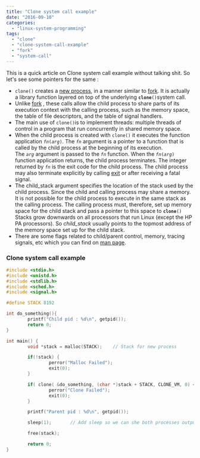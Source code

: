```yaml
---
title: "Clone system call example"
date: "2016-09-10"
categories: 
  - "linux-system-programming"
tags: 
  - "clone"
  - "clone-system-call-example"
  - "fork"
  - "system-call"
---
```


This is a quick article on Clone system call example without talking shit. So let's see some pointers for the same :

- `clone()` creates a [new process](/posts/program-gets-run-linux/), in a manner similar to [fork](/posts/create-process-using-fork). It is actually a library function layered on top of the underlying **`clone`**`()`system call.
- Unlike [fork](/posts/create-process-using-fork/) , these calls allow the child process to share parts of its execution context with the calling process, such as the memory space, the table of file descriptors, and the table of signal handlers.
- The main use of `clone()`is to implement threads: multiple threads of control in a program that run concurrently in shared memory space.
- When the child process is created with `clone()` it executes the function application _`fn`_`(`_`arg`_`)`. The _`fn`_ argument is a pointer to a function that is called by the child process at the beginning of its execution. The _`arg`_ argument is passed to the _`fn`_ function. When the _`fn`_`(`_`arg`_`)` function application returns, the child process terminates. The integer returned by _`fn`_ is the exit code for the child process. The child process may also terminate explicitly by calling [exit](http://man7.org/linux/man-pages/man3/exit.3.html) or after receiving a fatal signal.
- The child\_stack argument specifies the location of the stack used by the child process. Since the child and calling process may share a memory. It is not possible for the child process to execute in the same stack as the calling process. The calling process must, therefore, set up memory space for the child stack and pass a pointer to this space to **`clone`**`()` Stacks grow downwards on all processors that run Linux (except the HP PA processors). So _child\_stack_ usually points to the topmost address of the memory space set up for the child stack.
- There are some flags related to child/parent control, memory, tracing signals, etc which you can find on [man page](http://man7.org/linux/man-pages/man2/clone.2.html).

### Clone system call example

```c
#include <stdio.h>
#include <unistd.h>
#include <stdlib.h>
#include <sched.h>
#include <signal.h>

#define STACK 8192

int do_something(){
        printf("Child pid : %d\n", getpid());
        return 0;
}

int main() {
        void *stack = malloc(STACK);    // Stack for new process

        if(!stack) {
                perror("Malloc Failed");
                exit(0);
        }

        if( clone( &do_something, (char *)stack + STACK, CLONE_VM, 0) < 0 ){
                perror("Clone Failed");
                exit(0);
        }

        printf("Parent pid : %d\n", getpid());

        sleep(1);       // Add sleep so we can she both processes output

        free(stack);

        return 0;
}
```
